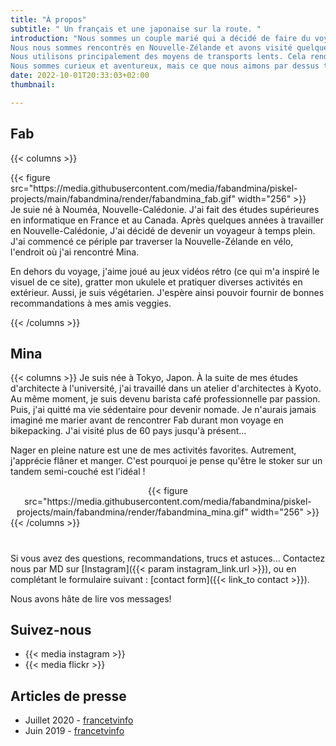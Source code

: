 ```yaml
---
title: "À propos"
subtitle: " Un français et une japonaise sur la route. "
introduction: "Nous sommes un couple marié qui a décidé de faire du voyage un mode de vie. 
Nous nous sommes rencontrés en Nouvelle-Zélande et avons visité quelques pays depuis. 
Nous utilisons principalement des moyens de transports lents. Cela rend nos excursions plus fun et intéressantes.
Nous sommes curieux et aventureux, mais ce que nous aimons par dessus tout est faire de nouvelles expériences culinaires !"
date: 2022-10-01T20:33:03+02:00
thumbnail:

---
```

## Fab
{{< columns >}}
<div style="text-align:left">
{{< figure src="https://media.githubusercontent.com/media/fabandmina/piskel-projects/main/fabandmina/render/fabandmina_fab.gif" width="256" >}}
</div>
Je suie né à Nouméa, Nouvelle-Calédonie. J'ai fait des études supérieures en informatique en France et au Canada. Après quelques années à travailler en Nouvelle-Calédonie, J'ai décidé de devenir un voyageur à temps plein. J'ai commencé ce périple par traverser la Nouvelle-Zélande en vélo, l'endroit où j'ai rencontré Mina.

En dehors du voyage, j'aime joué au jeux vidéos rétro (ce qui m'a inspiré le visuel de ce site), gratter mon ukulele et pratiquer diverses activités en extérieur. Aussi, je suis végétarien. J'espère ainsi pouvoir fournir de bonnes recommandations à mes amis veggies. 

{{< /columns >}}


## Mina
{{< columns >}}
Je suis née à Tokyo, Japon. À la suite de mes études d'architecte à l'université, j'ai travaillé dans un atelier d'architectes à Kyoto. Au même moment, je suis devenu barista café professionnelle par passion. Puis, j'ai quitté ma vie sédentaire pour devenir nomade. Je n'aurais jamais imaginé me marier avant de rencontrer Fab durant mon voyage en bikepacking. J'ai visité plus de 60 pays jusqu'à présent...

Nager en pleine nature est une de mes activités favorites. Autrement, j'apprécie flâner et manger. C'est pourquoi je pense qu'être le stoker sur un tandem semi-couché est l'idéal !

<div style="text-align:center">
{{< figure src="https://media.githubusercontent.com/media/fabandmina/piskel-projects/main/fabandmina/render/fabandmina_mina.gif" width="256" >}}
</div>
{{< /columns >}}

#
Si vous avez des questions, recommandations, trucs et astuces... Contactez nous par MD sur [Instagram]({{< param instagram_link.url >}}), ou en complétant le formulaire suivant : [contact form]({{< link_to contact >}}).

Nous avons hâte de lire vos messages!

## Suivez-nous 
- {{< media instagram >}}
- {{< media flickr >}}

## Articles de presse
- Juillet 2020 - [francetvinfo](https://la1ere.francetvinfo.fr/nouvellecaledonie/caledoniens-ailleurs-fabien-nomade-suspens-850376.html)
- Juin 2019 - [francetvinfo](https://la1ere.francetvinfo.fr/nouvellecaledonie/caledoniens-ailleurs-fabien-selle-nouvelles-aventures-721516.html)
